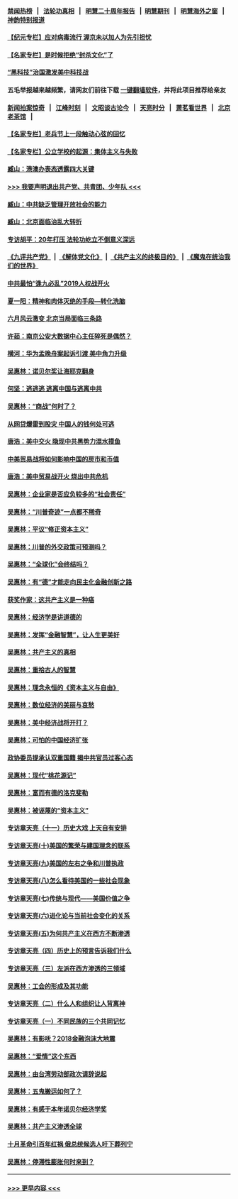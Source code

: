 #### [禁闻热榜](热点新闻.md?=0)  &nbsp;&nbsp;|&nbsp;&nbsp; [法轮功真相](https://github.com/gfw-breaker/truth/blob/master/README.md?=0) &nbsp;&nbsp;|&nbsp;&nbsp; [明慧二十周年报告](https://github.com/gfw-breaker/mh-reports/blob/master/README.md?=0) &nbsp;&nbsp;|&nbsp;&nbsp;[明慧期刊](https://github.com/gfw-breaker/mh-qikan) &nbsp;&nbsp;|&nbsp;&nbsp; [明慧海外之窗](https://github.com/gfw-breaker/mh-news/blob/master/README.md?=0) &nbsp;&nbsp;|&nbsp;&nbsp; [神韵特别报道](https://github.com/gfw-breaker/mh-news/blob/master/shenyun.md?=0)
#### [【纪元专栏】应对病毒流行 渥京未以加人为先引担忧](../pages/nsc423/n11875714.md?t=03120031) 
#### [【名家专栏】是时候拒绝“封杀文化”了](../pages/nsc423/n11814093.md?t=03120031) 
#### [“黑科技”治国激发美中科技战](../pages/nsc423/n11638056.md?t=03120031) 
#### 五毛举报越来越频繁，请网友们前往下载 [一键翻墙软件](https://github.com/gfw-breaker/ssr-accounts)，并将此项目推荐给亲友
#### [新闻拍案惊奇](https://github.com/gfw-breaker/banned-news/blob/master/pages/link4.md) &nbsp;&nbsp;|&nbsp;&nbsp; [江峰时刻](https://github.com/gfw-breaker/banned-news/blob/master/pages/link4.md) &nbsp;&nbsp;|&nbsp;&nbsp; [文昭谈古论今](https://github.com/gfw-breaker/banned-news/blob/master/pages/link4.md) &nbsp;&nbsp;|&nbsp;&nbsp; [天亮时分](https://github.com/gfw-breaker/banned-news/blob/master/pages/link4.md) &nbsp;&nbsp;|&nbsp;&nbsp; [萧茗看世界](https://github.com/gfw-breaker/banned-news/blob/master/pages/link4.md) &nbsp;&nbsp;|&nbsp;&nbsp; [北京老茶馆](https://github.com/gfw-breaker/banned-news/blob/master/pages/link4.md) &nbsp;&nbsp;|&nbsp;&nbsp; 
#### [【名家专栏】老兵节上一段触动心弦的回忆](../pages/nsc423/n11646016.md?t=03120031) 
#### [【名家专栏】公立学校的起源：集体主义与失败](../pages/nsc423/n11601833.md?t=03120031) 
#### [臧山：港澳办表态透露四大关键](../pages/nsc423/n11421628.md?t=03120031) 
#### [>>> 我要声明退出共产党、共青团、少年队 <<<](https://github.com/begood0513/goodnews/blob/master/quit/letter.md) 
#### [臧山：中共缺乏管理开放社会的能力](../pages/nsc423/n11407457.md?t=03120031) 
#### [臧山：北京面临治乱大转折](../pages/nsc423/n11406895.md?t=03120031) 
#### [专访胡平：20年打压 法轮功屹立不倒意义深远](../pages/nsc423/n11398800.md?t=03120031) 
#### [《九评共产党》](https://github.com/begood0513/9ping.md/blob/master/README.md) &nbsp;|&nbsp; [《解体党文化》](../../../../jtdwh.md/blob/master/README.md)  &nbsp;|&nbsp; [《共产主义的终极目的》](../../../../gczydzjmd.md/blob/master/README.md) &nbsp;|&nbsp; [《魔鬼在统治我们的世界》](../../../../mgztzwmdsj.md/blob/master/README.md) 
#### [中共最怕“逢九必乱”2019人权战开火](../pages/nsc423/n11385248.md?t=03120031) 
#### [夏一阳：精神和肉体灭绝的手段—转化洗脑](../pages/nsc423/n11368250.md?t=03120031) 
#### [六月风云激变 北京当局面临三条路](../pages/nsc423/n11313668.md?t=03120031) 
#### [许茹：南京公安大数据中心主任猝死是偶然？](../pages/nsc423/n11064744.md?t=03120031) 
#### [横河：华为孟晚舟案起诉引渡 美中角力升级](../pages/nsc423/n11027230.md?t=03120031) 
#### [吴惠林：诺贝尔奖让海耶克翻身](../pages/nsc423/n10890049.md?t=03120031) 
#### [何坚：逃逃逃 逃离中国与逃离中共](../pages/nsc423/n10592891.md?t=03120031) 
#### [吴惠林：“商战”何时了？](../pages/nsc423/n10573558.md?t=03120031) 
#### [从网贷爆雷到股灾 中国人的钱何处可逃](../pages/nsc423/n10572800.md?t=03120031) 
#### [唐浩：美中交火 隐现中共黑势力混水摸鱼](../pages/nsc423/n10544040.md?t=03120031) 
#### [中美贸易战将如何影响中国的房市和币值](../pages/nsc423/n10543697.md?t=03120031) 
#### [唐浩：美中贸易战开火 烧出中共危机](../pages/nsc423/n10540126.md?t=03120031) 
#### [吴惠林：企业家是否应负较多的“社会责任”](../pages/nsc423/n10535022.md?t=03120031) 
#### [吴惠林：“川普奇迹”一点都不稀奇](../pages/nsc423/n10512808.md?t=03120031) 
#### [吴惠林：平议“修正资本主义”](../pages/nsc423/n10495724.md?t=03120031) 
#### [吴惠林：川普的外交政策可预测吗？](../pages/nsc423/n10462387.md?t=03120031) 
#### [吴惠林：“全球化”会终结吗？](../pages/nsc423/n10452838.md?t=03120031) 
#### [吴惠林：有“德”才能走向民主化金融创新之路](../pages/nsc423/n10432292.md?t=03120031) 
#### [获奖作家：这共产主义是一种癌](../pages/nsc423/n10431541.md?t=03120031) 
#### [吴惠林：经济学是讲道德的](../pages/nsc423/n10398014.md?t=03120031) 
#### [吴惠林：发挥“金融智慧”，让人生更美好](../pages/nsc423/n10375019.md?t=03120031) 
#### [吴惠林：共产主义的真相](../pages/nsc423/n10351394.md?t=03120031) 
#### [吴惠林：重拾古人的智慧](../pages/nsc423/n10337691.md?t=03120031) 
#### [吴惠林：理念永恒的《资本主义与自由》](../pages/nsc423/n10316274.md?t=03120031) 
#### [吴惠林：数位经济的美丽与哀愁](../pages/nsc423/n10292946.md?t=03120031) 
#### [吴惠林：美中经济战将开打？](../pages/nsc423/n10258825.md?t=03120031) 
#### [吴惠林：可怕的中国经济扩张](../pages/nsc423/n10219147.md?t=03120031) 
#### [政协委员提承认双重国籍 揭中共官员过客心态](../pages/nsc423/n10208809.md?t=03120031) 
#### [吴惠林：现代“桃花源记”](../pages/nsc423/n10185234.md?t=03120031) 
#### [吴惠林：富而有德的洛克斐勒](../pages/nsc423/n10142264.md?t=03120031) 
#### [吴惠林：被诬蔑的“资本主义”](../pages/nsc423/n10124816.md?t=03120031) 
#### [专访章天亮（十一）历史大戏 上天自有安排](../pages/nsc423/n10094905.md?t=03120031) 
#### [专访章天亮(十)美国的繁荣与建国理念的联系](../pages/nsc423/n10094899.md?t=03120031) 
#### [专访章天亮(九)美国的左右之争和川普执政](../pages/nsc423/n10094889.md?t=03120031) 
#### [专访章天亮(八)怎么看待美国的一些社会现象](../pages/nsc423/n10094857.md?t=03120031) 
#### [专访章天亮(七)传统与现代——美国价值之争](../pages/nsc423/n10093140.md?t=03120031) 
#### [专访章天亮(六)进化论与当前社会变化的关系](../pages/nsc423/n10092036.md?t=03120031) 
#### [专访章天亮(五)为何共产主义在西方不断渗透](../pages/nsc423/n10083620.md?t=03120031) 
#### [专访章天亮（四）历史上的预言告诉我们什么](../pages/nsc423/n10083606.md?t=03120031) 
#### [专访章天亮（三）左派在西方渗透的三领域](../pages/nsc423/n10081115.md?t=03120031) 
#### [吴惠林：工会的形成及其功能](../pages/nsc423/n10080633.md?t=03120031) 
#### [专访章天亮（二）什么人和组织让人背离神](../pages/nsc423/n10076637.md?t=03120031) 
#### [专访章天亮（一）不同民族的三个共同记忆](../pages/nsc423/n10074188.md?t=03120031) 
#### [吴惠林：有影呒？2018金融泡沫大地震](../pages/nsc423/n10040534.md?t=03120031) 
#### [吴惠林：“爱情”这个东西](../pages/nsc423/n10019423.md?t=03120031) 
#### [吴惠林：由台湾劳动部政次请辞说起](../pages/nsc423/n9979679.md?t=03120031) 
#### [吴惠林：五鬼搬运如何了？](../pages/nsc423/n9925338.md?t=03120031) 
#### [吴惠林：有感于本年诺贝尔经济学奖](../pages/nsc423/n9871883.md?t=03120031) 
#### [吴惠林：共产主义渗透全球](../pages/nsc423/n9812748.md?t=03120031) 
#### [十月革命引百年红祸 俄总统候选人吁下葬列宁](../pages/nsc423/n9810182.md?t=03120031) 
#### [吴惠林：停滞性膨胀何时来到？](../pages/nsc423/n9764136.md?t=03120031) 

----
#### [ >>> 更早内容 <<< ](../indexes/nsc423-earlier.md)
